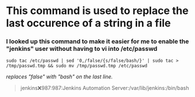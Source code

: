 # This command is used to replace the last occurence of a string in a file
### I looked up this command to make it easier for me to enable the "jenkins" user without having to vi into /etc/passwd

```
sudo tac /etc/passwd | sed '0,/false/{s/false/bash/}' | sudo tac > /tmp/passwd.tmp && sudo mv /tmp/passwd.tmp /etc/passwd
```

*replaces "false" with "bash" on the last line.*

> jenkins:x:987:987:Jenkins Automation Server:/var/lib/jenkins:/bin/bash
